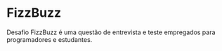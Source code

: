 # FizzBuzz
Desafio FizzBuzz é uma questão de entrevista e teste empregados para programadores e estudantes.
